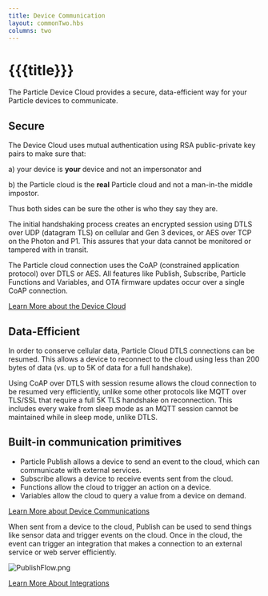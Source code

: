 ```yaml
---
title: Device Communication
layout: commonTwo.hbs
columns: two
---
```


# {{{title}}}
The Particle Device Cloud provides a secure, data-efficient way for your Particle devices to communicate.

  
## Secure

The Device Cloud uses mutual authentication using RSA public-private key pairs to make sure that:

a) your device is **your** device and not an impersonator and

b) the Particle cloud is the **real** Particle cloud and not a man-in-the middle impostor.

Thus both sides can be sure the other is who they say they are.

  
The initial handshaking process creates an encrypted session using DTLS over UDP (datagram TLS) on cellular and Gen 3 devices, or AES over TCP on the Photon and P1\. This assures that your data cannot be monitored or tampered with in transit.

  
The Particle cloud connection uses the CoAP (constrained application protocol) over DTLS or AES. All features like Publish, Subscribe, Particle Functions and Variables, and OTA firmware updates occur over a single CoAP connection.  
  
[Learn More about the Device Cloud](/getting-started/cloud/introduction/#secure)

  
## Data-Efficient

In order to conserve cellular data, Particle Cloud DTLS connections can be resumed. This allows a device to reconnect to the cloud using less than 200 bytes of data (vs. up to 5K of data for a full handshake).

  
Using CoAP over DTLS with session resume allows the cloud connection to be resumed very efficiently, unlike some other protocols like MQTT over TLS/SSL that require a full 5K TLS handshake on reconnection. This includes every wake from sleep mode as an MQTT session cannot be maintained while in sleep mode, unlike DTLS.

## Built-in communication primitives

* Particle Publish allows a device to send an event to the cloud, which can communicate with external services.
* Subscribe allows a device to receive events sent from the cloud.
* Functions allow the cloud to trigger an action on a device.
* Variables allow the cloud to query a value from a device on demand.

[Learn More about Device Communications](/getting-started/device-os/introduction-to-device-os/#communication)

When sent from a device to the cloud, Publish can be used to send things like sensor data and trigger events on the cloud. Once in the cloud, the event can trigger an integration that makes a connection to an external service or web server efficiently.

![PublishFlow.png](/assets/images/support/PublishFlow.png)

[Learn More About Integrations](/integrations/integrations/)
